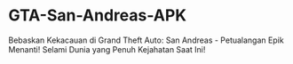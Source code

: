# GTA-San-Andreas-APK
Bebaskan Kekacauan di Grand Theft Auto: San Andreas - Petualangan Epik Menanti! Selami Dunia yang Penuh Kejahatan Saat Ini!
